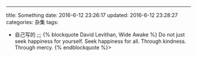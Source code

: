 ---
title: Something
date: 2016-6-12 23:26:17
updated: 2016-6-12 23:28:27
categories: 杂集
tags:
  - 自己写的
;;;
{% blockquote David Levithan, Wide Awake %}
Do not just seek happiness for yourself. Seek happiness for all. Through kindness. Through mercy.
{% endblockquote %}>
